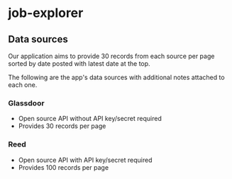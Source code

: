 # job-explorer

## Data sources

Our application aims to provide 30 records from each source per page sorted by date posted with latest date at the top.

The following are the app's data sources with additional notes attached to each one.

### Glassdoor
- Open source API without API key/secret required
- Provides 30 records per page

### Reed
- Open source API with API key/secret required
- Provides 100 records per page